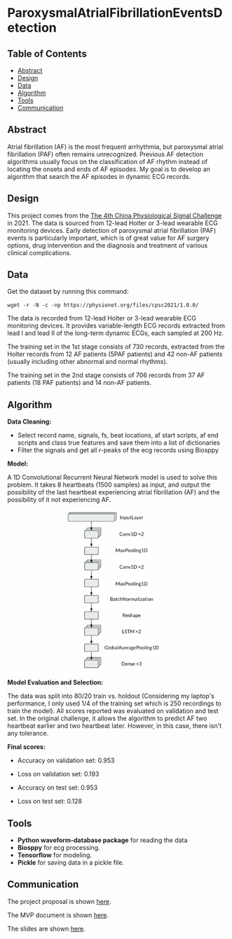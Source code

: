 # ParoxysmalAtrialFibrillationEventsDetection

## Table of Contents
- [Abstract](#link-part-1)
- [Design](#link-part-2)
- [Data](#link-part-3)
- [Algorithm](#link-part-4)
- [Tools](#link-part-5)
- [Communication](#link-part-6)

## <a name="link-part-1">Abstract</a>

Atrial fibrillation (AF) is the most frequent arrhythmia, but paroxysmal atrial
fibrillation (PAF) often remains unrecognized. Previous AF detection algorithms
usually focus on the classification of AF rhythm instead of locating the onsets
and ends of AF episodes. My goal is to develop an algorithm that search the AF
episodes in dynamic ECG records.

## <a name="link-part-2">Design</a>

This project comes from the [The 4th China Physiological Signal Challenge](https://physionet.org/content/cpsc2021/1.0.0/)
in 2021. The data is sourced from 12-lead Holter or 3-lead wearable ECG monitoring
devices. Early detection of paroxysmal atrial fibrillation (PAF) events is particularly
important, which is of great value for AF surgery options, drug intervention and
the diagnosis and treatment of various clinical complications.

## <a name="link-part-3">Data</a>

Get the dataset by running this command:
```
wget -r -N -c -np https://physionet.org/files/cpsc2021/1.0.0/
```

The data is recorded from 12-lead Holter or 3-lead wearable ECG monitoring
devices. It provides variable-length ECG records extracted from lead I and lead II
of the long-term dynamic ECGs, each sampled at 200 Hz.

The training set in the 1st stage consists of 730 records, extracted from the Holter
records from 12 AF patients (5PAF patients) and 42 non-AF patients (usually including
other abnormal and normal rhythms).

The training set in the 2nd stage consists of 706 records from 37 AF patients (18 PAF
patients) and 14 non-AF patients.

## <a name="link-part-4">Algorithm</a>

**Data Cleaning:**

- Select record name, signals, fs, beat locations, af start scripts, af end scripts
and class true features and save them into a list of dictionaries
- Filter the signals and get all r-peaks of the ecg records using Biosppy

**Model:**

A 1D Convolutional Recurrent Neural Network model is used to solve this problem. It
takes 8 heartbeats (1500 samples) as input, and output the possibility of the last
heartbeat experiencing atrial fibrillation (AF) and the possibility of it not
experiencing AF.

<div align=center >
    <img src="./imgs/CRNN.png" style="width: 250px;" />
</div>

**Model Evaluation and Selection:**

The data was split into 80/20 train vs. holdout (Considering my laptop's performance,
I  only used 1/4 of the training set which is 250 recordings to train the model). All
scores reported was evaluated on validation and test set. In the original challenge,
it allows the algorithm to predict AF two heartbeat earlier and two heartbeat later.
However, in this case, there isn't any tolerance.

**Final scores:**

- Accuracy on validation set: 0.953
- Loss on validation set: 0.193


- Accuracy on test set: 0.953
- Loss on test set: 0.128

## <a name="link-part-5">Tools</a>

* **Python waveform-database package** for reading the data
* **Biosppy** for ecg processing.
* **Tensorflow** for modeling.
* **Pickle** for saving data in a pickle file.

## <a name="link-part-6">Communication</a>

The project proposal is shown [here](/documents/proposal.md).

The MVP document is shown [here](/documents/MVP.md).

The slides are shown [here](/documents/slides.pdf).
